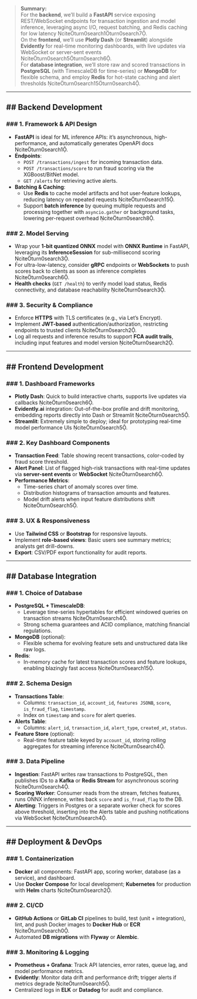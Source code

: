 > **Summary:**  
> For the **backend**, we’ll build a **FastAPI** service exposing REST/WebSocket endpoints for transaction ingestion and model inference, leveraging async I/O, request batching, and Redis caching for low latency citeturn0search1turn0search7.  
> On the **frontend**, we’ll use **Plotly Dash** (or **Streamlit**) alongside **Evidently** for real-time monitoring dashboards, with live updates via WebSocket or server‐sent events citeturn0search5turn0search6.  
> For **database integration**, we’ll store raw and scored transactions in **PostgreSQL** (with TimescaleDB for time-series) or **MongoDB** for flexible schema, and employ **Redis** for hot-state caching and alert thresholds citeturn0search15turn0search4.

---

## ## Backend Development

### ### 1. Framework & API Design  
- **FastAPI** is ideal for ML inference APIs: it’s asynchronous, high-performance, and automatically generates OpenAPI docs citeturn0search1.  
- **Endpoints**:  
  - `POST /transactions/ingest` for incoming transaction data.  
  - `POST /transactions/score` to run fraud scoring via the XGBoost/BitNet model.  
  - `GET /alerts` for retrieving active alerts.  
- **Batching & Caching**:  
  - Use **Redis** to cache model artifacts and hot user‐feature lookups, reducing latency on repeated requests citeturn0search15.  
  - Support **batch inference** by queuing multiple requests and processing together with `asyncio.gather` or background tasks, lowering per-request overhead citeturn0search8.

### ### 2. Model Serving  
- Wrap your **1-bit quantized ONNX** model with **ONNX Runtime** in FastAPI, leveraging its **InferenceSession** for sub-millisecond scoring citeturn0search3.  
- For ultra-low-latency, consider **gRPC** endpoints or **WebSockets** to push scores back to clients as soon as inference completes citeturn0search6.  
- **Health checks** (`GET /health`) to verify model load status, Redis connectivity, and database reachability citeturn0search3.

### ### 3. Security & Compliance  
- Enforce **HTTPS** with TLS certificates (e.g., via Let’s Encrypt).  
- Implement **JWT-based** authentication/authorization, restricting endpoints to trusted clients citeturn0search2.  
- Log all requests and inference results to support **FCA audit trails**, including input features and model version citeturn0search2.

---

## ## Frontend Development

### ### 1. Dashboard Frameworks  
- **Plotly Dash**: Quick to build interactive charts, supports live updates via callbacks citeturn0search6.  
- **Evidently.ai** integration: Out-of-the-box profile and drift monitoring, embedding reports directly into Dash or Streamlit citeturn0search5.  
- **Streamlit**: Extremely simple to deploy; ideal for prototyping real-time model performance UIs citeturn0search5.

### ### 2. Key Dashboard Components  
- **Transaction Feed**: Table showing recent transactions, color-coded by fraud score threshold.  
- **Alert Panel**: List of flagged high-risk transactions with real-time updates via **server-sent events** or **WebSocket** citeturn0search6.  
- **Performance Metrics**:  
  - Time-series chart of anomaly scores over time.  
  - Distribution histograms of transaction amounts and features.  
  - Model drift alerts when input feature distributions shift citeturn0search5.

### ### 3. UX & Responsiveness  
- Use **Tailwind CSS** or **Bootstrap** for responsive layouts.  
- Implement **role-based views**: Basic users see summary metrics; analysts get drill-downs.  
- **Export**: CSV/PDF export functionality for audit reports.

---

## ## Database Integration

### ### 1. Choice of Database  
- **PostgreSQL + TimescaleDB**:  
  - Leverage time-series hypertables for efficient windowed queries on transaction streams citeturn0search4.  
  - Strong schema guarantees and ACID compliance, matching financial regulations.  
- **MongoDB** (optional):  
  - Flexible schema for evolving feature sets and unstructured data like raw logs.  
- **Redis**:  
  - In-memory cache for latest transaction scores and feature lookups, enabling blazingly fast access citeturn0search15.

### ### 2. Schema Design  
- **Transactions Table**:  
  - Columns: `transaction_id`, `account_id`, `features JSONB`, `score`, `is_fraud_flag`, `timestamp`.  
  - Index on `timestamp` and `score` for alert queries.  
- **Alerts Table**:  
  - Columns: `alert_id`, `transaction_id`, `alert_type`, `created_at`, `status`.  
- **Feature Store** (optional):  
  - Real-time feature table keyed by `account_id`, storing rolling aggregates for streaming inference citeturn0search4.

### ### 3. Data Pipeline  
- **Ingestion**: FastAPI writes raw transactions to PostgreSQL, then publishes IDs to a **Kafka** or **Redis Stream** for asynchronous scoring citeturn0search4.  
- **Scoring Worker**: Consumer reads from the stream, fetches features, runs ONNX inference, writes back `score` and `is_fraud_flag` to the DB.  
- **Alerting**: Triggers in Postgres or a separate worker check for scores above threshold, inserting into the Alerts table and pushing notifications via WebSocket citeturn0search4.

---

## ## Deployment & DevOps

### ### 1. Containerization  
- **Docker** all components: FastAPI app, scoring worker, database (as a service), and dashboard.  
- Use **Docker Compose** for local development; **Kubernetes** for production with **Helm** charts citeturn0search2.

### ### 2. CI/CD  
- **GitHub Actions** or **GitLab CI** pipelines to build, test (unit + integration), lint, and push Docker images to **Docker Hub** or **ECR** citeturn0search0.  
- Automated **DB migrations** with **Flyway** or **Alembic**.

### ### 3. Monitoring & Logging  
- **Prometheus + Grafana**: Track API latencies, error rates, queue lag, and model performance metrics.  
- **Evidently**: Monitor data drift and performance drift; trigger alerts if metrics degrade citeturn0search5.  
- Centralized logs in **ELK** or **Datadog** for audit and compliance.
